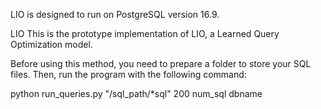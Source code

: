 LIO is designed to run on PostgreSQL version 16.9.

LIO
This is the prototype implementation of LIO, a Learned Query Optimization model.

Before using this method, you need to prepare a folder to store your SQL files. Then, run the program with the following command:

python run_queries.py "/sql_path/*sql" 200 num_sql dbname
